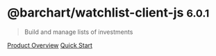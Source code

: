 # @barchart/watchlist-client-js <small>6.0.1</small>

> Build and manage lists of investments

[Product Overview](/content/product_overview)
[Quick Start](/content/quick_start)